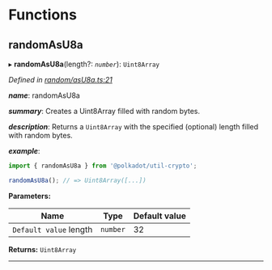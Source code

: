 

# Functions

<a id="randomasu8a"></a>

##  randomAsU8a

▸ **randomAsU8a**(length?: *`number`*): `Uint8Array`

*Defined in [random/asU8a.ts:21](https://github.com/polkadot-js/common/blob/828688b/packages/util-crypto/src/random/asU8a.ts#L21)*

*__name__*: randomAsU8a

*__summary__*: Creates a Uint8Array filled with random bytes.

*__description__*: Returns a `Uint8Array` with the specified (optional) length filled with random bytes.

*__example__*:   

```javascript
import { randomAsU8a } from '@polkadot/util-crypto';

randomAsU8a(); // => Uint8Array([...])
```

**Parameters:**

| Name | Type | Default value |
| ------ | ------ | ------ |
| `Default value` length | `number` | 32 |

**Returns:** `Uint8Array`

___

